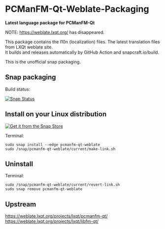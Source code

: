 # PCManFM-Qt-Weblate-Packaging

**Latest language package for PCManFM-Qt**

NOTE: https://weblate.lxqt.org/ has disappeared.

This package contains the l10n (localization) files.
The latest translation files from LXQt weblate site.  
It builds and releases automatically by GitHub Action and snapcraft.io/build.

This is the unofficial snap packaging.

## Snap packaging

Build status:

[![Snap Status](https://build.snapcraft.io/badge/ito32bit/pcmanfm-qt-weblate-packaging.svg)](https://build.snapcraft.io/user/ito32bit/pcmanfm-qt-weblate-packaging)

## Install on your Linux distribution

[![Get it from the Snap Store](https://snapcraft.io/static/images/badges/en/snap-store-black.svg)](https://snapcraft.io/pcmanfm-qt-weblate)

Terminal:

    sudo snap install --edge pcmanfm-qt-weblate
    sudo /snap/pcmanfm-qt-weblate/current/make-link.sh

## Uninstall

Terminal:

    sudo /snap/pcmanfm-qt-weblate/current/revert-link.sh
    sudo snap remove pcmanfm-qt-weblate

## Upstream

<https://weblate.lxqt.org/projects/lxqt/pcmanfm-qt/>  
<https://weblate.lxqt.org/projects/lxqt/libfm-qt/>  
